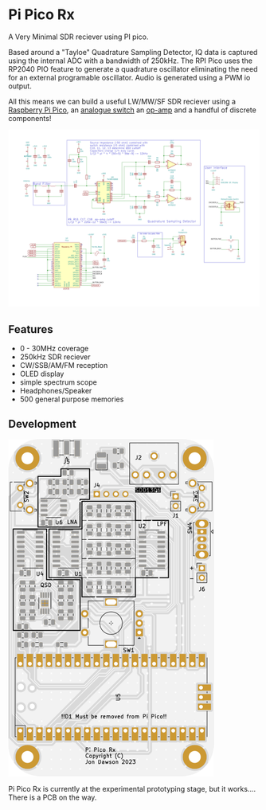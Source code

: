 Pi Pico Rx
==========

A Very Minimal SDR reciever using PI pico.



Based around a "Tayloe" Quadrature Sampling Detector, IQ data is captured using
the internal ADC with a bandwidth of 250kHz. The RPI Pico uses the RP2040 PIO
feature to generate a quadrature oscillator eliminating the need for an
external programable oscillator. Audio is generated using a PWM io output.

All this means we can build a useful LW/MW/SF SDR reciever using a [Raspberry Pi Pico](https://www.raspberrypi.com/products/raspberry-pi-pico/), an [analogue switch](https://www.onsemi.com/products/interfaces/analog-switches/fst3253) an [op-amp](https://www.analog.com/media/en/technical-documentation/data-sheets/ltc6226-6227.pdf) and a handful of discrete components!

![concept](images/concept.svg)

Features
--------

+ 0 - 30MHz coverage
+ 250kHz SDR reciever
+ CW/SSB/AM/FM reception
+ OLED display
+ simple spectrum scope
+ Headphones/Speaker
+ 500 general purpose memories

Development
-----------

![concept](images/top.svg)

Pi Pico Rx is currently at the experimental prototyping stage, but it works.... There is a PCB on the way.
